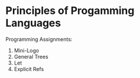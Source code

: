 # Principles of Progamming Languages

Programming Assignments:
   1. Mini-Logo
   2. General Trees
   3. Let
   4. Explicit Refs
